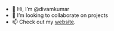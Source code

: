 - 👋 Hi, I’m @divamkumar
- 💞️ I’m looking to collaborate on projects
- 📫 Check out my <a href="https://www.youtube.com/watch?v=XfELJU1mRMg">website</a>.

<!---
divamkumar/divamkumar is a ✨ special ✨ repository because its `README.md` (this file) appears on your GitHub profile.
You can click the Preview link to take a look at your changes.
--->
